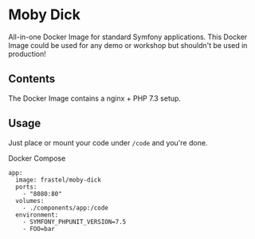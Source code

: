 # Moby Dick

All-in-one Docker Image for standard Symfony applications. This Docker Image could be used for any demo or workshop but shouldn't be used in production!
 
## Contents
The Docker Image contains a nginx + PHP 7.3 setup.
 
## Usage
Just place or mount your code under `/code` and you're done.


Docker Compose

    app:
      image: frastel/moby-dick
      ports:
        - "8080:80"
      volumes:
        - ./components/app:/code
      environment:
        - SYMFONY_PHPUNIT_VERSION=7.5
        - FOO=bar
